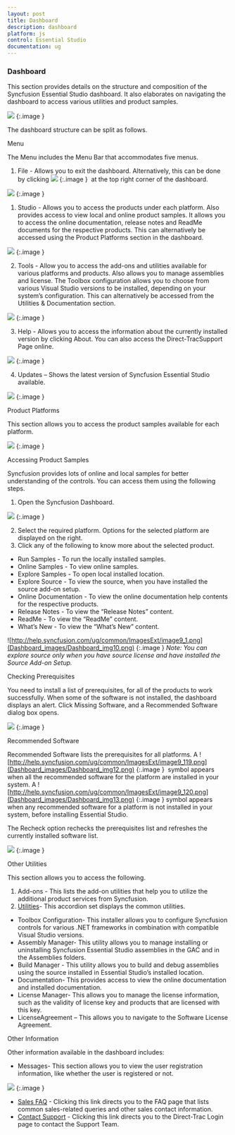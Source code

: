 ```yaml
---
layout: post
title: Dashboard
description: dashboard
platform: js
control: Essential Studio
documentation: ug
---
```


### Dashboard

This section provides details on the structure and composition of the Syncfusion Essential Studio dashboard. It also elaborates on navigating the dashboard to access various utilities and product samples.



![](Dashboard_images/Dashboard_img1.png)
{:.image }




The dashboard structure can be split as follows. 

Menu

The Menu includes the Menu Bar that accommodates five menus.

1. File - Allows you to exit the dashboard. Alternatively, this can be done by clicking ![](Dashboard_images/Dashboard_img2.png)
{:.image }
 at the top right corner of the dashboard.



![](Dashboard_images/Dashboard_img3.png)
{:.image }




1. Studio - Allows you to access the products under each platform. Also provides access to view local and online product samples. It allows you to access the online documentation, release notes and ReadMe documents for the respective products. This can alternatively be accessed using the Product Platforms section in the dashboard.



![](Dashboard_images/Dashboard_img4.png)
{:.image }


2. Tools - Allow you to access the add-ons and utilities available for various platforms and products. Also allows you to manage assemblies and license. The Toolbox configuration allows you to choose from various Visual Studio versions to be installed, depending on your system’s configuration. This can alternatively be accessed from the Utilities & Documentation section.



![](Dashboard_images/Dashboard_img5.png)
{:.image }




3. Help - Allows you to access the information about the currently installed version by clicking About. You can also access the Direct-TracSupport Page online.



![](Dashboard_images/Dashboard_img6.png)
{:.image }




4. Updates – Shows the latest version of Syncfusion Essential Studio available. 



![](Dashboard_images/Dashboard_img7.png)
{:.image }


Product Platforms 

This section allows you to access the product samples available for each platform.



![](Dashboard_images/Dashboard_img8.png)
{:.image }


Accessing Product Samples

Syncfusion provides lots of online and local samples for better understanding of the controls. You can access them using the following steps. 

1. Open the Syncfusion Dashboard.



![](Dashboard_images/Dashboard_img9.png)
{:.image }




2. Select the required platform. Options for the selected platform are displayed on the right.
3. Click any of the following to know more about the selected product.
* Run Samples - To run the locally installed samples.
* Online Samples - To view online samples.
* Explore Samples - To open local installed location.
* Explore Source - To view the source, when you have installed the source add-on setup.
* Online Documentation - To view the online documentation help contents for the respective products.
* Release Notes - To view the “Release Notes” content.
* ReadMe - To view the “ReadMe” content.
* What’s New - To view the “What’s New” content.
> 
![http://help.syncfusion.com/ug/common/ImagesExt/image9_1.png](Dashboard_images/Dashboard_img10.png)
{:.image }
_Note: You can explore source only when you have source license and have installed the Source Add-on Setup._

Checking Prerequisites

You need to install a list of prerequisites, for all of the products to work successfully. When some of the software is not installed, the dashboard displays an alert. Click Missing Software, and a Recommended Software dialog box opens.



![](Dashboard_images/Dashboard_img11.png)
{:.image }


Recommended Software 

Recommended Software lists the prerequisites for all platforms. A ![http://help.syncfusion.com/ug/common/ImagesExt/image9_119.png](Dashboard_images/Dashboard_img12.png)
{:.image }
 symbol appears when all the recommended software for the platform are installed in your system. A ![http://help.syncfusion.com/ug/common/ImagesExt/image9_120.png](Dashboard_images/Dashboard_img13.png)
{:.image }
symbol appears when any recommended software for a platform is not installed in your system, before installing Essential Studio.

The Recheck option rechecks the prerequisites list and refreshes the currently installed software list.



![](Dashboard_images/Dashboard_img14.png)
{:.image }


Other Utilities

This section allows you to access the following. 

1. Add-ons - This lists the add-on utilities that help you to utilize the additional product services from Syncfusion. 
2. [Utilities](http://help.syncfusion.com/ug/common/documents/6dashboardutilities.htm)- This accordion set displays the common utilities.
* Toolbox Configuration- This installer allows you to configure Syncfusion controls for various .NET frameworks in combination with compatible Visual Studio versions.
* Assembly Manager- This utility allows you to manage installing or uninstalling Syncfusion Essential Studio assemblies in the GAC and in the Assemblies folders.
* Build Manager - This utility allows you to build and debug assemblies using the source installed in Essential Studio’s installed location.
* Documentation- This provides access to view the online documentation and installed documentation.
* License Manager- This allows you to manage the license information, such as the validity of license key and products that are licensed with this key.
* LicenseAgreement – This allows you to navigate to the Software License Agreement. 

Other Information

Other information available in the dashboard includes:

* Messages- This section allows you to view the user registration information, like whether the user is registered or not.

![](Dashboard_images/Dashboard_img15.png)
{:.image }


* [Sales FAQ](http://www.syncfusion.com/sales/faq) - Clicking this link directs you to the FAQ page that lists common sales-related queries and other sales contact information.
* [Contact Support](http://www.syncfusion.com/Account/Logon?ReturnUrl=%2fsupport%2fdirecttrac) - Clicking this link directs you to the Direct-Trac Login page to contact the Support Team.
